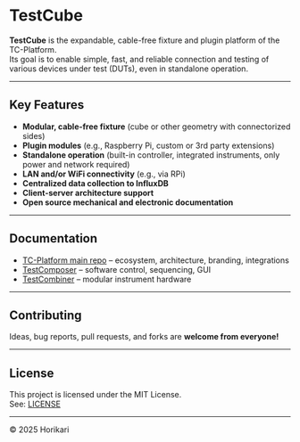 # TestCube

**TestCube** is the expandable, cable-free fixture and plugin platform of the TC-Platform.  
Its goal is to enable simple, fast, and reliable connection and testing of various devices under test (DUTs), even in standalone operation.

---

## Key Features

- **Modular, cable-free fixture** (cube or other geometry with connectorized sides)
- **Plugin modules** (e.g., Raspberry Pi, custom or 3rd party extensions)
- **Standalone operation** (built-in controller, integrated instruments, only power and network required)
- **LAN and/or WiFi connectivity** (e.g., via RPi)
- **Centralized data collection to InfluxDB**
- **Client-server architecture support**
- **Open source mechanical and electronic documentation**

---

## Documentation

- [TC-Platform main repo](https://github.com/Horikari/TC-Platform) – ecosystem, architecture, branding, integrations
- [TestComposer](https://github.com/Horikari/TestComposer) – software control, sequencing, GUI
- [TestCombiner](https://github.com/Horikari/TestCombiner) – modular instrument hardware

---

## Contributing

Ideas, bug reports, pull requests, and forks are **welcome from everyone!**

---

## License

This project is licensed under the MIT License.  
See: [LICENSE](LICENSE)

---

© 2025 Horikari
